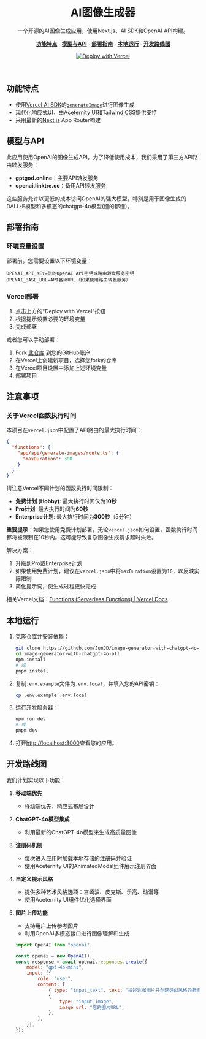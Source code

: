 <p align="center">
  <h1 align="center">AI图像生成器</h1>
</p>

<p align="center">
  一个开源的AI图像生成应用，使用Next.js、AI SDK和OpenAI API构建。
</p>

<p align="center">
  <a href="#功能特点"><strong>功能特点</strong></a> ·
  <a href="#模型与API"><strong>模型与API</strong></a> ·
  <a href="#部署指南"><strong>部署指南</strong></a> ·
  <a href="#本地运行"><strong>本地运行</strong></a> ·
  <a href="#开发路线图"><strong>开发路线图</strong></a>
</p>

<p align="center">
  <a href="https://vercel.com/new/clone?repository-url=https%3A%2F%2Fgithub.com%2FJunJD%2Fimage-generator-with-chatgpt-4o-all&env=OPENAI_API_KEY,OPENAI_BASE_URL&project-name=ai-image-generator&repo-name=ai-image-generator">
    <img src="https://vercel.com/button" alt="Deploy with Vercel"/>
  </a>
</p>
<br/>

## 功能特点

- 使用[Vercel AI SDK](https://sdk.vercel.ai/docs)的[`generateImage`](https://sdk.vercel.ai/docs/reference/ai-sdk-core/generate-image)进行图像生成
- 现代化响应式UI，由[Aceternity UI](https://ui.aceternity.com/components)和[Tailwind CSS](https://tailwindcss.com)提供支持
- 采用最新的[Next.js](https://nextjs.org) App Router构建

## 模型与API

此应用使用OpenAI的图像生成API。为了降低使用成本，我们采用了第三方API路由转发服务：

- **gptgod.online**：主要API转发服务
- **openai.linktre.cc**：备用API转发服务

这些服务允许以更低的成本访问OpenAI的强大模型，特别是用于图像生成的DALL-E模型和多模态的chatgpt-4o模型(懂的都懂)。

## 部署指南

### 环境变量设置

部署前，您需要设置以下环境变量：

```
OPENAI_API_KEY=您的OpenAI API密钥或路由转发服务密钥
OPENAI_BASE_URL=API基础URL（如果使用路由转发服务）
```

### Vercel部署

1. 点击上方的"Deploy with Vercel"按钮
2. 根据提示设置必要的环境变量
3. 完成部署

或者您可以手动部署：

1. Fork [此仓库](https://github.com/JunJD/image-generator-with-chatgpt-4o-all) 到您的GitHub账户
2. 在Vercel上创建新项目，选择您fork的仓库
3. 在Vercel项目设置中添加上述环境变量
4. 部署项目

## 注意事项

### 关于Vercel函数执行时间

本项目在`vercel.json`中配置了API路由的最大执行时间：

```json
{
  "functions": {
    "app/api/generate-images/route.ts": {
      "maxDuration": 300
    }
  }
}
```

请注意Vercel不同计划的函数执行时间限制：

- **免费计划 (Hobby)**: 最大执行时间仅为**10秒**
- **Pro计划**: 最大执行时间为**60秒**
- **Enterprise计划**: 最大执行时间为**300秒**（5分钟）

**重要提示**：如果您使用免费计划部署，无论`vercel.json`如何设置，函数执行时间都将被限制在10秒内。这可能导致复杂图像生成请求超时失败。

解决方案：
1. 升级到Pro或Enterprise计划
2. 如果使用免费计划，建议在`vercel.json`中将`maxDuration`设置为`10`，以反映实际限制
3. 简化提示词，使生成过程更快完成

相关Vercel文档：[Functions (Serverless Functions) | Vercel Docs](https://vercel.com/docs/functions)

## 本地运行

1. 克隆仓库并安装依赖：
   ```bash
   git clone https://github.com/JunJD/image-generator-with-chatgpt-4o-all.git
   cd image-generator-with-chatgpt-4o-all
   npm install
   # 或
   pnpm install
   ```

2. 复制`.env.example`文件为`.env.local`，并填入您的API密钥：
   ```bash
   cp .env.example .env.local
   ```

3. 运行开发服务器：
   ```bash
   npm run dev
   # 或
   pnpm dev
   ```

4. 打开[http://localhost:3000](http://localhost:3000)查看您的应用。

## 开发路线图

我们计划实现以下功能：

1. **移动端优先**
   - 移动端优先，响应式布局设计

2. **ChatGPT-4o模型集成**
   - 利用最新的ChatGPT-4o模型来生成高质量图像

3. **注册码机制**
   - 每次进入应用时加载本地存储的注册码并验证
   - 使用Aceternity UI的AnimatedModal组件展示注册界面

4. **自定义提示风格**
   - 提供多种艺术风格选项：宫崎骏、皮克斯、乐高、动漫等
   - 使用Aceternity UI组件优化选择界面

5. **图片上传功能**
   - 支持用户上传参考图片
   - 利用OpenAI多模态接口进行图像理解和生成
   ```javascript
   import OpenAI from "openai";

   const openai = new OpenAI();
   const response = await openai.responses.create({
       model: "gpt-4o-mini",
       input: [{
           role: "user",
           content: [
               { type: "input_text", text: "描述这张图片并创建类似风格的新图像" },
               {
                   type: "input_image",
                   image_url: "您的图片URL",
               },
           ],
       }],
   });
   ```